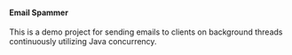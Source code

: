 #### Email Spammer

This is a demo project for sending emails to clients on background threads continuously utilizing Java concurrency.